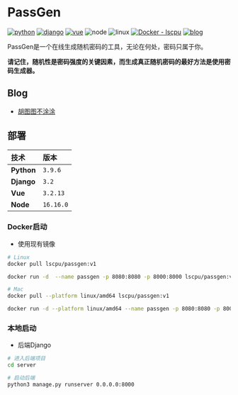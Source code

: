 # PassGen

[![python](https://img.shields.io/badge/Python-3.9-3776AB.svg?style=flat&logo=python&logoColor=white)](https://www.python.org)
[![django](https://img.shields.io/badge/Django-3.2-0077C6.svg?style=flat&logo=django&logoColor=white)](https://www.djangoproject.com)
[![vue](https://img.shields.io/badge/Vue-3.2.13-0077C6.svg?style=flat&logo=vue&logoColor=white)](https://vuejs.org)
![node](https://img.shields.io/badge/Node.js-16.16.0-0077C6.svg?style=flat&logo=node&logoColor=white)
![linux](https://img.shields.io/badge/Linux-aliyun-0077C6.svg?style=flat&logo=linux&logoColor=white)
[![Docker - lscpu](https://img.shields.io/badge/Docker-lscpu-2496ed?logo=docker&logoColor=white)](https://hub.docker.com/r/lscpu/passgen)
[![blog](https://img.shields.io/badge/Blog-胡图图不涂涂-0077C6.svg?style=flat&logo=blog&logoColor=white)](https://ext4.cn)


PassGen是一个在线生成随机密码的工具，无论在何处，密码只属于你。

**请记住，随机性是密码强度的关键因素，而生成真正随机密码的最好方法是使用密码生成器。**


## Blog

* [胡图图不涂涂](https://ext4.cn)

## 部署

| 技术      | 版本      |
|:----------|:---------|
| **Python** | `3.9.6`  |
| **Django** | `3.2`    |
| **Vue**    | `3.2.13` |
| **Node**   | `16.16.0`|

### Docker启动

- 使用现有镜像
```bash
# Linux
docker pull lscpu/passgen:v1

docker run -d  --name passgen -p 8080:8080 -p 8000:8000 lscpu/passgen:v1

# Mac
docker pull --platform linux/amd64 lscpu/passgen:v1

docker run -d --platform linux/amd64 --name passgen -p 8080:8080 -p 8000:8000 lscpu/passgen:v1
```

### 本地启动
* 后端Django

```bash
# 进入后端项目
cd server

# 启动后端
python3 manage.py runserver 0.0.0.0:8000
```